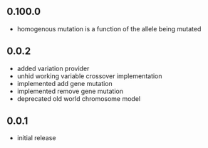 ## 0.100.0

* homogenous mutation is a function of the allele being mutated

## 0.0.2

* added variation provider
* unhid working variable crossover implementation
* implemented add gene mutation
* implemented remove gene mutation
* deprecated old world chromosome model

## 0.0.1

* initial release
